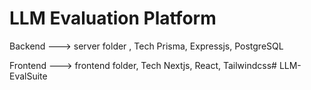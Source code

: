 # LLM Evaluation Platform

Backend ---> server folder , Tech Prisma, Expressjs, PostgreSQL

Frontend ---> frontend folder, Tech Nextjs, React, Tailwindcss# LLM-EvalSuite
